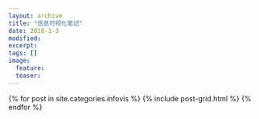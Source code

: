 ```yaml
---
layout: archive
title: "信息可视化笔记"
date: 2018-1-3
modified:
excerpt:
tags: []
image: 
  feature: 
  teaser:
---
```



<div class="tiles">
{% for post in site.categories.infovis %}
  {% include post-grid.html %}
{% endfor %}
</div><!-- /.tiles 把所有categories 有 infovis 的列出來-->